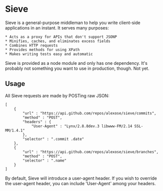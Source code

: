 Sieve
=====

Sieve is a general-purpose middleman to help you write client-side applications in an instant.  It serves many purposes:

	* Acts as a proxy for APIs that don't support JSONP
	* Minifies, caches, and eliminates excess fields
	* Combines HTTP requests
	* Provides methods for using XPath
	* Makes writing tests easy and automatic

Sieve is provided as a node module and only has one dependency.  It's probably not something you want to use in production, though.  Not yet.

Usage
-----

All Sieve requests are made by POSTing raw JSON:

	[
		{
			"url" : "https://api.github.com/repos/alexose/sieve/commits",
			"method" : "POST",
			"headers" : {
				"User-Agent" : "Lynx/2.8.8dev.3 libwww-FM/2.14 SSL-MM/1.4.1"
			},
			"selector" : ".commit .date"
		},
		{
			"url" : "https://api.github.com/repos/alexose/sieve/branches",
			"method" : "POST",
			"selector" : ".name"
		}
	]

By default, Sieve will introduce a user-agent header.  If you wish to override the user-agent header, you can include 'User-Agent' among your headers.
